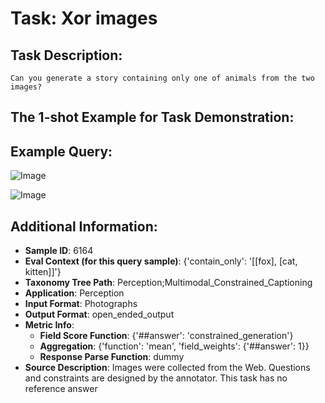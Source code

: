 # Task: Xor images

## Task Description:

```
Can you generate a story containing only one of animals from the two images?
```

## The 1-shot Example for Task Demonstration:

## Example Query:

![Image](Figure10.png)

![Image](Figure1.png)



## Additional Information:

- **Sample ID**: 6164
- **Eval Context (for this query sample)**: {'contain_only': '[[fox], [cat, kitten]]'}
- **Taxonomy Tree Path**: Perception;Multimodal_Constrained_Captioning
- **Application**: Perception
- **Input Format**: Photographs
- **Output Format**: open_ended_output
- **Metric Info**:
  - **Field Score Function**: {'##answer': 'constrained_generation'}
  - **Aggregation**: {'function': 'mean', 'field_weights': {'##answer': 1}}
  - **Response Parse Function**: dummy
- **Source Description**: Images were collected from the Web. Questions and constraints are designed by the annotator. This task has no reference answer
